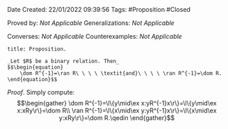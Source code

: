 <br />
<br />

Date Created: 22/01/2022 09:39:56
Tags: #Proposition #Closed 

Proved by: _Not Applicable_
Generalizations: _Not Applicable_

Converses: _Not Applicable_
Counterexamples: _Not Applicable_

``` ad-Proposition
title: Proposition.

_Let $R$ be a binary relation. Then_
$$\begin{equation}
    \dom R^{-1}=\ran R\ \ \ \ \textit{and}\ \ \ \ \ran R^{-1}=\dom R.
\end{equation}$$

```

_Proof_. Simply compute:
$$\begin{gather}
    \dom R^{-1}=\l\{y\mid\ex x:yR^{-1}x\r\}=\l\{y\mid\ex x:xRy\r\}=\dom R\\
    \ran R^{-1}=\l\{x\mid\ex y:yR^{-1}x\r\}=\l\{x\mid\ex y:xRy\r\}=\dom R.\qedin
\end{gather}$$
